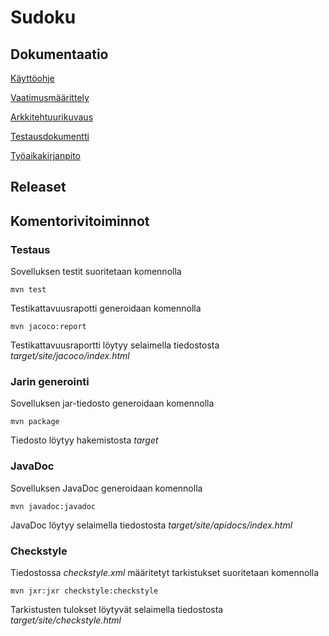 # Sudoku


## Dokumentaatio

[Käyttöohje](https://github.com/essitepp/ot-harjoitustyo/blob/master/dokumentaatio/kayttoohje.md)  

[Vaatimusmäärittely](https://github.com/essitepp/ot-harjoitustyo/blob/master/dokumentaatio/vaatimusmaarittely.md)  

[Arkkitehtuurikuvaus](https://github.com/essitepp/ot-harjoitustyo/blob/master/dokumentaatio/arkkitehtuuri.md)  

[Testausdokumentti](https://github.com/essitepp/ot-harjoitustyo/blob/master/dokumentaatio/testaus.md)  

[Työaikakirjanpito](https://github.com/essitepp/ot-harjoitustyo/blob/master/dokumentaatio/tyoaikakirjanpito.md) 

## Releaset


## Komentorivitoiminnot

### Testaus

Sovelluksen testit suoritetaan komennolla
```
mvn test
```
Testikattavuusrapotti generoidaan komennolla
```
mvn jacoco:report
```
Testikattavuusraportti löytyy selaimella tiedostosta _target/site/jacoco/index.html_

### Jarin generointi

Sovelluksen jar-tiedosto generoidaan komennolla
```
mvn package
```
Tiedosto löytyy hakemistosta _target_

### JavaDoc

Sovelluksen JavaDoc generoidaan komennolla
```
mvn javadoc:javadoc
```
JavaDoc löytyy selaimella tiedostosta _target/site/apidocs/index.html_

### Checkstyle

Tiedostossa _checkstyle.xml_ määritetyt tarkistukset suoritetaan komennolla
```
mvn jxr:jxr checkstyle:checkstyle
```
Tarkistusten tulokset löytyvät selaimella tiedostosta _target/site/checkstyle.html_


